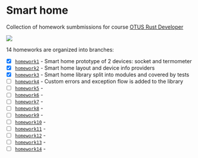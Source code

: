 # Smart home

Collection of homework sumbmissions for course [OTUS Rust Developer](https://otus.ru/lessons/rust-developer/?int_source=courses_catalog&int_term=programming)

[![](https://github.com/mihsamusev/otus_smart_home/actions/workflows/build.yml/badge.svg)](https://github.com/mihsamusev/otus_smart_home/actions/workflows/build.yml)

14 homeworks are organized into branches:

- [x] [`homework1`](https://github.com/mihsamusev/otus_smart_home/tree/homework1) - Smart home prototype of 2 devices: socket and termometer
- [x] [`homework2`](https://github.com/mihsamusev/otus_smart_home/tree/homework2) - Smart home layout and device info providers
- [x] [`homework3`](https://github.com/mihsamusev/otus_smart_home/tree/homework3) - Smart home library split into modules and covered by tests
- [ ] [`homework4`](https://github.com/mihsamusev/otus_smart_home/tree/homework4) - Custom errors and exception flow is added to the library
- [ ] [`homework5`](https://github.com/mihsamusev/otus_smart_home/tree/homework5) -
- [ ] [`homework6`](https://github.com/mihsamusev/otus_smart_home/tree/homework6) -
- [ ] [`homework7`](https://github.com/mihsamusev/otus_smart_home/tree/homework7) -
- [ ] [`homework8`](https://github.com/mihsamusev/otus_smart_home/tree/homework8) -
- [ ] [`homework9`](https://github.com/mihsamusev/otus_smart_home/tree/homework9) -
- [ ] [`homework10`](https://github.com/mihsamusev/otus_smart_home/tree/homework10) -
- [ ] [`homework11`](https://github.com/mihsamusev/otus_smart_home/tree/homework11) -
- [ ] [`homework12`](https://github.com/mihsamusev/otus_smart_home/tree/homework12) -
- [ ] [`homework13`](https://github.com/mihsamusev/otus_smart_home/tree/homework13) -
- [ ] [`homework14`](https://github.com/mihsamusev/otus_smart_home/tree/homework14) -
